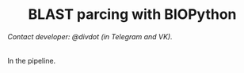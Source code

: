 <h1 align='center'> BLAST parcing with BIOPython </h1>

###### Contact developer: @divdot (in Telegram and VK).

In the pipeline.
